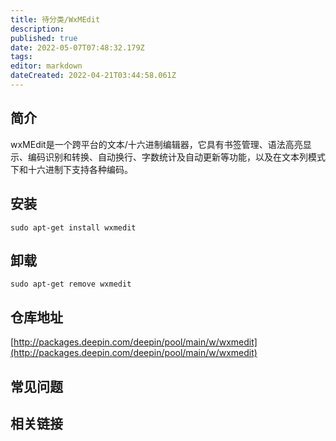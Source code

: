 ```yaml
---
title: 待分类/WxMEdit
description: 
published: true
date: 2022-05-07T07:48:32.179Z
tags: 
editor: markdown
dateCreated: 2022-04-21T03:44:58.061Z
---
```


## 简介

wxMEdit是一个跨平台的文本/十六进制编辑器，它具有书签管理、语法高亮显示、编码识别和转换、自动换行、字数统计及自动更新等功能，以及在文本列模式下和十六进制下支持各种编码。

## 安装

`sudo apt-get install wxmedit`

## 卸载

`sudo apt-get remove wxmedit`

## 仓库地址

[http://packages.deepin.com/deepin/pool/main/w/wxmedit](http://packages.deepin.com/deepin/pool/main/w/wxmedit)

## 常见问题

## 相关链接
